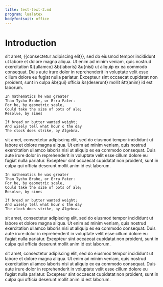 ```yaml
---
title: test-text-2.md
program: lualatex
bodyfontsuit: office 
---
```


# Introduction

sit amet, {{consectetur adipiscing elit}}, sed do
eiusmod tempor incididunt ut labore et dolore magna aliqua. Ut enim ad
minim veniam, quis nostrud exercitation &i{ullamco} &b{laboris} &u{nisi} ut
aliquip ex ea commodo consequat. Duis aute irure dolor in
reprehenderit in voluptate velit esse cillum dolore eu fugiat nulla
pariatur. Excepteur sint occaecat cupidatat non proident, sunt in
culpa &b{qui} officia &s{deserunt} mollit &tt{anim} id est laborum.

    In mathematics he was greater
    Than Tycho Brahe, or Erra Pater:    
    For he, by geometric scale,
    Could take the size of pots of ale;
    Resolve, by sines

    If bread or butter wanted weight;
    And wisely tell what hour o the day
    The clock does strike, by Algebra.
    

sit amet, consectetur adipiscing elit, sed do
eiusmod tempor incididunt ut labore et dolore magna aliqua. Ut enim ad
minim veniam, quis nostrud exercitation ullamco laboris nisi ut
aliquip ex ea commodo consequat. Duis aute irure dolor in
reprehenderit in voluptate velit esse cillum dolore eu fugiat nulla
pariatur. Excepteur sint occaecat cupidatat non proident, sunt in
culpa qui officia deserunt mollit anim id est laborum.

    In mathematics he was greater
    Than Tycho Brahe, or Erra Pater:    
    For he, by geometric scale,
    Could take the size of pots of ale;
    Resolve, by sines

    If bread or butter wanted weight;
    And wisely tell what hour o the day
    The clock does strike, by Algebra.
    

sit amet, consectetur adipiscing elit, sed do
eiusmod tempor incididunt ut labore et dolore magna aliqua. Ut enim ad
minim veniam, quis nostrud exercitation ullamco laboris nisi ut
aliquip ex ea commodo consequat. Duis aute irure dolor in
reprehenderit in voluptate velit esse cillum dolore eu fugiat nulla
pariatur. Excepteur sint occaecat cupidatat non proident, sunt in
culpa qui officia deserunt mollit anim id est laborum.

sit amet, consectetur adipiscing elit, sed do
eiusmod tempor incididunt ut labore et dolore magna aliqua. Ut enim ad
minim veniam, quis nostrud exercitation ullamco laboris nisi ut
aliquip ex ea commodo consequat. Duis aute irure dolor in
reprehenderit in voluptate velit esse cillum dolore eu fugiat nulla
pariatur. Excepteur sint occaecat cupidatat non proident, sunt in
culpa qui officia deserunt mollit anim id est laborum.

